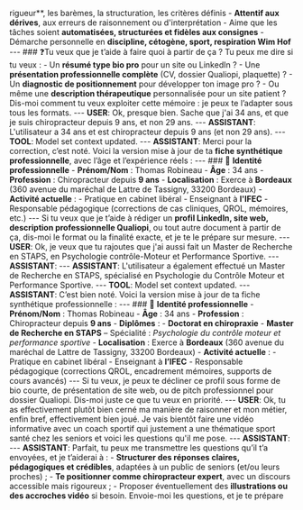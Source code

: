 rigueur**, les barèmes, la structuration, les critères définis - **Attentif aux dérives**, aux erreurs de raisonnement ou d'interprétation - Aime que les tâches soient **automatisées, structurées et fidèles aux consignes** - Démarche personnelle en **discipline, cétogène, sport, respiration Wim Hof** --- ### ❓Tu veux que je t’aide à faire quoi à partir de ça ? Tu peux me dire si tu veux : - Un **résumé type bio pro** pour un site ou LinkedIn ? - Une **présentation professionnelle complète** (CV, dossier Qualiopi, plaquette) ? - Un **diagnostic de positionnement** pour développer ton image pro ? - Ou même une **description thérapeutique** personnalisée pour un site patient ? Dis-moi comment tu veux exploiter cette mémoire : je peux te l’adapter sous tous les formats. --- **USER**: Ok, presque bien. Sache que j'ai 34 ans, et que je suis chiropracteur depuis 9 ans, et non 29 ans. --- **ASSISTANT**: L'utilisateur a 34 ans et est chiropracteur depuis 9 ans (et non 29 ans). --- **TOOL**: Model set context updated. --- **ASSISTANT**: Merci pour la correction, c’est noté. Voici la version mise à jour de ta **fiche synthétique professionnelle**, avec l’âge et l’expérience réels : --- ### 🔹 **Identité professionnelle** - **Prénom/Nom** : Thomas Robineau - **Âge** : 34 ans - **Profession** : Chiropracteur depuis **9 ans** - **Localisation** : Exerce à **Bordeaux** (360 avenue du maréchal de Lattre de Tassigny, 33200 Bordeaux) - **Activité actuelle** : - Pratique en cabinet libéral - Enseignant à **l'IFEC** - Responsable pédagogique (corrections de cas cliniques, QROL, mémoires, etc.) --- Si tu veux que je t’aide à rédiger un **profil LinkedIn, site web, description professionnelle Qualiopi**, ou tout autre document à partir de ça, dis-moi le format ou la finalité exacte, et je te le prépare sur mesure. --- **USER**: Ok, je veux que tu rajoutes que j'ai aussi fait un Master de Recherche en STAPS, en Psychologie contrôle-Moteur et Performance Sportive. --- **ASSISTANT**: --- **ASSISTANT**: L'utilisateur a également effectué un Master de Recherche en STAPS, spécialisé en Psychologie du Contrôle Moteur et Performance Sportive. --- **TOOL**: Model set context updated. --- **ASSISTANT**: C’est bien noté. Voici la version mise à jour de ta fiche synthétique professionnelle : --- ### 🔹 **Identité professionnelle** - **Prénom/Nom** : Thomas Robineau - **Âge** : 34 ans - **Profession** : Chiropracteur depuis **9 ans** - **Diplômes** : - **Doctorat en chiropraxie** - **Master de Recherche en STAPS** – Spécialité : *Psychologie du contrôle moteur et performance sportive* - **Localisation** : Exerce à **Bordeaux** (360 avenue du maréchal de Lattre de Tassigny, 33200 Bordeaux) - **Activité actuelle** : - Pratique en cabinet libéral - Enseignant à **l’IFEC** - Responsable pédagogique (corrections QROL, encadrement mémoires, supports de cours avancés) --- Si tu veux, je peux te décliner ce profil sous forme de bio courte, de présentation de site web, ou de pitch professionnel pour dossier Qualiopi. Dis-moi juste ce que tu veux en priorité. --- **USER**: Ok, tu as effectivement plutôt bien cerné ma manière de raisonner et mon métier, enfin bref, effectivement bien joué. Je vais bientôt faire une vidéo informative avec un coach sportif qui justement a une thématique sport santé chez les seniors et voici les questions qu'il me pose. --- **ASSISTANT**: --- **ASSISTANT**: Parfait, tu peux me transmettre les questions qu’il t’a envoyées, et je t’aiderai à : - **Structurer des réponses claires, pédagogiques et crédibles**, adaptées à un public de seniors (et/ou leurs proches) ; - **Te positionner comme chiropracteur expert**, avec un discours accessible mais rigoureux ; - Proposer éventuellement des **illustrations ou des accroches vidéo** si besoin. Envoie-moi les questions, et je te prépare